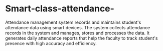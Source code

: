 # Smart-class-attendance-
Attendance management system records and maintains student's attendance data using smart devices. The system collects attendance records in the system and manages, stores and processes the data. It generates daily attendance reports that help the faculty to track student's presence with high accuracy and efficiency.
